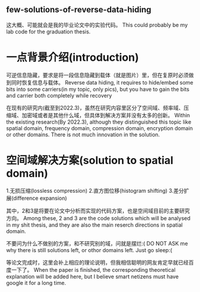 ## few-solutions-of-reverse-data-hiding

这大概、可能就会是我的毕业论文中的实验代码。
This could probably be my lab code for the graduation thesis.

# 一点背景介绍(introduction)

可逆信息隐藏，要求是将一段信息隐藏到载体（就是图片）里，但在复原时必须做到同时恢复信息与载体。
Reverse data hiding, it requires to hide/embed some bits into some carriers(in my topic, only pics), 
but you have to gain the bits and carrier both completely while recovery

在现有的研究内(截至到2022.3)，虽然在研究内容里区分了空间域、频率域、压缩域、加密域或者是其他什么域，但具体到解决方案并没有太多的创新。
Within the existing research(By 2022.3), although they distinguished this topic like spatial domain, frequency domain, 
compression domain, encryption domain or other domains. There is not much innovation in the solution.

# 空间域解决方案(solution to spatial domain)
1.无损压缩(lossless compression)
2.直方图位移(histogram shifting)
3.差分扩展(difference expansion)

其中，2和3是将要在论文中分析而实现的代码方案，也是空间域目前的主要研究方向。
Among these, 2 and 3 are the code solutions which will be analysed in my shit thesis, and they are also the main reserch directions in spatial domain.

不要问为什么不做别的方案，和不研究别的域，问就是摆烂:(
DO NOT ASK me why there is still solutions left, or othor domains left. Just go sleep:(

等论文完成时，这里会补上相应的理论说明，但我相信聪明的网友肯定早就已经百度一下了。
When the paper is finished, the corresponding theoretical explanation will be added here, but I believe smart netizens must have google it for a long time.
